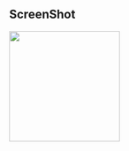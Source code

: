 ## ScreenShot
<div>
<img width="200" src="https://user-images.githubusercontent.com/10572119/72623298-36720900-3988-11ea-995c-07b2728867d6.gif">
</div>
